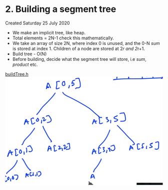 # 2. Building a segment tree

Created Saturday 25 July 2020

- We make an implicit tree, like heap.
- Total elements = 2N-1 check this mathematically.
- We take an array of size 2N, where index 0 is unused, and the 0-N _sum_ is stored at index 1. Children of a node are stored at 2*r and 2*r+1.
- Build tree - O(N)
- Before building, decide what the segment tree will store, i.e _sum_, _product_ etc.

[buildTree.h](./segment_tree_code/buildTree.h)
![](/assets/2._Building_a_segment_tree-image-1.png)
